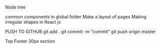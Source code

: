  

Node tree

common components in global folder
Make a layout of pages 
Making irregular shapes in React js



PUSH TO GITHUB
git add .
git commit -m "commit"
git push origin  master


<!--  -->
Top 
Footer
30px section
